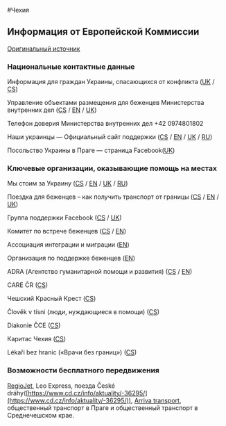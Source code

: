 #Чехия

## Информация от Европейской Коммиссии

[Оригинальный источник](https://ec.europa.eu/info/strategy/priorities-2019-2024/stronger-europe-world/eu-solidarity-ukraine/eu-assistance-ukraine/information-people-fleeing-war-ukraine_ru)

### Национальные контактные данные

Информация для граждан Украины, спасающихся от конфликта ([UK](https://www.mvcr.cz/clanek/informace-pro-obcany-ukrajiny.aspx?q=Y2hudW09Mg%3d%3d) / [CS](https://www.mvcr.cz/clanek/informace-pro-obcany-ukrajiny.aspx))

Управление объектами размещения для беженцев Министерства внутренних дел ([CS](http://www.suz.cz/informace-pro-obcany-ukrajiny-%d1%96%d0%bd%d1%84%d0%be%d1%80%d0%bc%d0%b0%d1%86%d1%96%d1%8f-%d0%b4%d0%bb%d1%8f-%d0%b3%d1%80%d0%be%d0%bc%d0%b0%d0%b4%d1%8f%d0%bd-%d1%83%d0%ba%d1%80%d0%b0%d1%97%d0%bd/) / [EN](https://www.suz.cz/en/) / [UK](http://www.suz.cz/informace-pro-obcany-ukrajiny-%d1%96%d0%bd%d1%84%d0%be%d1%80%d0%bc%d0%b0%d1%86%d1%96%d1%8f-%d0%b4%d0%bb%d1%8f-%d0%b3%d1%80%d0%be%d0%bc%d0%b0%d0%b4%d1%8f%d0%bd-%d1%83%d0%ba%d1%80%d0%b0%d1%97%d0%bd/))

Телефон доверия Министерства внутренних дел +42 0974801802

Наши украинцы — Официальный сайт поддержки ([CS](https://www.nasiukrajinci.cz/cs/) / [EN](https://www.nasiukrajinci.cz/en/) / [UK](https://www.nasiukrajinci.cz/ua/) / [RU](https://www.nasiukrajinci.cz/ru/))

Посольство Украины в Праге — страница Facebook([UK](https://www.facebook.com/UkraineEmbassyinCzechia/))

### Ключевые организации, оказывающие помощь на местах

Мы стоим за Украину ([CS](https://www.stojimezaukrajinou.cz/) / [EN](https://www.stojimezaukrajinou.cz/en) / [UK](https://www.stojimezaukrajinou.cz/ua) / [RU](https://www.stojimezaukrajinou.cz/ru))

Поездка для беженцев – как получить транспорт от границы ([CS](https://doprava.plnu.cz/for-refugees/) / [EN](https://doprava.plnu.cz/for-refugees/) / [UK](https://doprava.plnu.cz/for-refugees/))

Группа поддержки Facebook ([CS](https://www.facebook.com/groups/916631172299307) / [UK](https://www.facebook.com/groups/916631172299307))

Комитет по встрече беженцев ([CS](https://uprchlici-vitejte.cz/) / [EN](https://uprchlici-vitejte.cz/))

Ассоциация интеграции и миграции ([EN](https://www.migrace.com/en/))

Организация по поддержке беженцев ([EN](https://www.opu.cz/en/))

ADRA (Агентство гуманитарной помощи и развития) ([CS](https://adra.cz/aktualita/jsme-pripraveni-pomahat-organizace-adra-vypisuje-sbirku-na-pomoc-lidem-na-ukrajine/) / [EN](https://adra.cz/en/))

CARE ČR ([CS](https://care.cz/pomocukrajine/))

Чешский Красный Крест ([CS](https://www.cervenykriz.eu/aktuality/ukrajina-prevzata-dalsi-pomoc))

Člověk v tísni (люди, нуждающиеся в помощи) ([CS](https://www.clovekvtisni.cz/clovek-v-tisni-pomuze-ukrajine-8549gp))

Diakonie ČCE ([CS](http://www.diakoniespolu.cz/))

Каритас Чехия ([CS](https://svet.charita.cz/podporte-nas-hprs/charita-pro-ukrajinu/))

Lékaři bez hranic («Врачи без границ») ([CS](https://www.lekari-bez-hranic.cz/ukrajina))

### Возможности бесплатного передвижения

[RegioJet](https://novy.regiojet.cz/ukrajina), Leo Express, поезда České dráhy([https://www.cd.cz/info/aktuality/-36295/](https://www.cd.cz/info/aktuality/-36295/)), [Arriva transport](https://www.arriva.cz/), общественный транспорт в Праге и общественный транспорт в Среднечешском крае.
